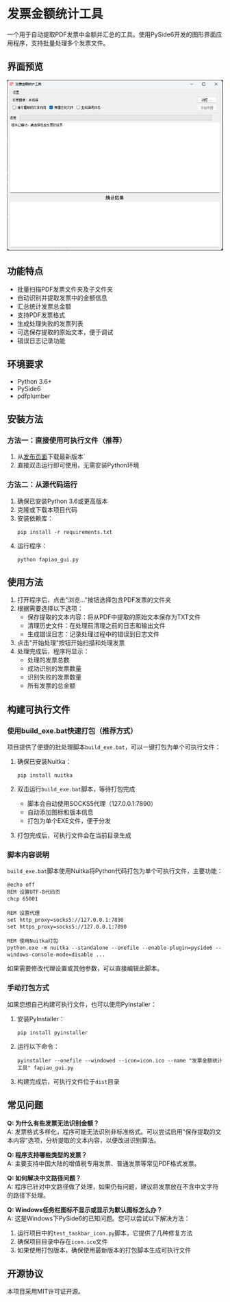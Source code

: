 # 发票金额统计工具

一个用于自动提取PDF发票中金额并汇总的工具。使用PySide6开发的图形界面应用程序，支持批量处理多个发票文件。

## 界面预览

![应用界面截图](demo.png)

## 功能特点

- 批量扫描PDF发票文件夹及子文件夹
- 自动识别并提取发票中的金额信息
- 汇总统计发票总金额
- 支持PDF发票格式
- 生成处理失败的发票列表
- 可选保存提取的原始文本，便于调试
- 错误日志记录功能

## 环境要求

- Python 3.6+
- PySide6
- pdfplumber

## 安装方法

### 方法一：直接使用可执行文件（推荐）

1. 从[发布页面](https://github.com/tonyleecn/fapiao/releases)下载最新版本`
2. 直接双击运行即可使用，无需安装Python环境

### 方法二：从源代码运行

1. 确保已安装Python 3.6或更高版本
2. 克隆或下载本项目代码
3. 安装依赖库：
   ```
   pip install -r requirements.txt
   ```
4. 运行程序：
   ```
   python fapiao_gui.py
   ```

## 使用方法

1. 打开程序后，点击"浏览..."按钮选择包含PDF发票的文件夹
2. 根据需要选择以下选项：
   - 保存提取的文本内容：将从PDF中提取的原始文本保存为TXT文件
   - 清理历史文件：在处理前清理之前的日志和输出文件
   - 生成错误日志：记录处理过程中的错误到日志文件
3. 点击"开始处理"按钮开始扫描和处理发票
4. 处理完成后，程序将显示：
   - 处理的发票总数
   - 成功识别的发票数量
   - 识别失败的发票数量
   - 所有发票的总金额

## 构建可执行文件

### 使用build_exe.bat快速打包（推荐方式）

项目提供了便捷的批处理脚本`build_exe.bat`，可以一键打包为单个可执行文件：

1. 确保已安装Nuitka：
   ```
   pip install nuitka
   ```

2. 双击运行`build_exe.bat`脚本，等待打包完成
   - 脚本会自动使用SOCKS5代理（127.0.0.1:7890）
   - 自动添加图标和版本信息
   - 打包为单个EXE文件，便于分发

3. 打包完成后，可执行文件会在当前目录生成

### 脚本内容说明

`build_exe.bat`脚本使用Nuitka将Python代码打包为单个可执行文件，主要功能：

```batch
@echo off
REM 设置UTF-8代码页
chcp 65001

REM 设置代理
set http_proxy=socks5://127.0.0.1:7890
set https_proxy=socks5://127.0.0.1:7890

REM 使用Nuitka打包
python.exe -m nuitka --standalone --onefile --enable-plugin=pyside6 --windows-console-mode=disable ...
```

如果需要修改代理设置或其他参数，可以直接编辑此脚本。

### 手动打包方式

如果您想自己构建可执行文件，也可以使用PyInstaller：

1. 安装PyInstaller：
   ```
   pip install pyinstaller
   ```
2. 运行以下命令：
   ```
   pyinstaller --onefile --windowed --icon=icon.ico --name "发票金额统计工具" fapiao_gui.py
   ```
3. 构建完成后，可执行文件位于`dist`目录

## 常见问题

**Q: 为什么有些发票无法识别金额？**  
A: 发票格式多样化，程序可能无法识别非标准格式。可以尝试启用"保存提取的文本内容"选项，分析提取的文本内容，以便改进识别算法。

**Q: 程序支持哪些类型的发票？**  
A: 主要支持中国大陆的增值税专用发票、普通发票等常见PDF格式发票。

**Q: 如何解决中文路径问题？**  
A: 程序已针对中文路径做了处理，如果仍有问题，建议将发票放在不含中文字符的路径下处理。

**Q: Windows任务栏图标不显示或显示为默认图标怎么办？**  
A: 这是Windows下PySide6的已知问题。您可以尝试以下解决方法：
   1. 运行项目中的`test_taskbar_icon.py`脚本，它提供了几种修复方法
   2. 确保项目目录中存在`icon.ico`文件
   3. 如果使用打包版本，确保使用最新版本的打包脚本生成可执行文件

## 开源协议

本项目采用MIT许可证开源。 